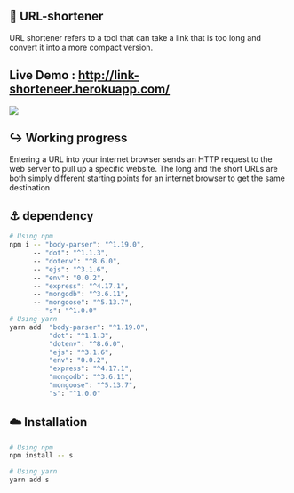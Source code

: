 ## 🔗 URL-shortener
URL shortener refers to a tool that can take a link that is too long and convert it into a more compact version.
## Live Demo : http://link-shorteneer.herokuapp.com/
<img src="demo_img/1.png">

## ↪️ Working progress
Entering a URL into your internet browser sends an HTTP request to the web server to pull up a specific website. The long and the short URLs are both simply different starting points for an internet browser to get the same destination


## ⚓   dependency 
```sh
# Using npm
npm i -- "body-parser": "^1.19.0",
      -- "dot": "^1.1.3",
      -- "dotenv": "^8.6.0",
      -- "ejs": "^3.1.6",
      -- "env": "0.0.2",
      -- "express": "^4.17.1",
      -- "mongodb": "^3.6.11",
      -- "mongoose": "^5.13.7",
      -- "s": "^1.0.0"
# Using yarn
yarn add  "body-parser": "^1.19.0",
          "dot": "^1.1.3",
          "dotenv": "^8.6.0",
          "ejs": "^3.1.6",
          "env": "0.0.2",
          "express": "^4.17.1",
          "mongodb": "^3.6.11",
          "mongoose": "^5.13.7",
          "s": "^1.0.0"
```   


## :cloud: Installation

```sh
# Using npm
npm install -- s 

# Using yarn
yarn add s
```

